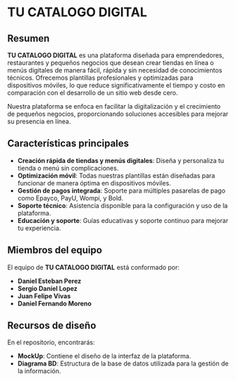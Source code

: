 # TU CATALOGO DIGITAL

## Resumen

**TU CATALOGO DIGITAL** es una plataforma diseñada para emprendedores, restaurantes y pequeños negocios que desean crear tiendas en línea o menús digitales de manera fácil, rápida y sin necesidad de conocimientos técnicos. Ofrecemos plantillas profesionales y optimizadas para dispositivos móviles, lo que reduce significativamente el tiempo y costo en comparación con el desarrollo de un sitio web desde cero.

Nuestra plataforma se enfoca en facilitar la digitalización y el crecimiento de pequeños negocios, proporcionando soluciones accesibles para mejorar su presencia en línea.

## Características principales

- **Creación rápida de tiendas y menús digitales**: Diseña y personaliza tu tienda o menú sin complicaciones.
- **Optimización móvil**: Todas nuestras plantillas están diseñadas para funcionar de manera óptima en dispositivos móviles.
- **Gestión de pagos integrada**: Soporte para múltiples pasarelas de pago como Epayco, PayU, Wompi, y Bold.
- **Soporte técnico**: Asistencia disponible para la configuración y uso de la plataforma.
- **Educación y soporte**: Guías educativas y soporte continuo para mejorar tu experiencia.

## Miembros del equipo

El equipo de **TU CATALOGO DIGITAL** está conformado por:

- **Daniel Esteban Perez**
- **Sergio Daniel Lopez**
- **Juan Felipe Vivas**
- **Daniel Fernando Moreno**

## Recursos de diseño

En el repositorio, encontrarás:

- **MockUp**: Contiene el diseño de la interfaz de la plataforma.
- **Diagrama BD**: Estructura de la base de datos utilizada para la gestión de la información.
